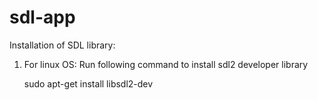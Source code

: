 # sdl-app

Installation of SDL library:

1. For linux OS: Run following command to install sdl2 developer library

   sudo apt-get install libsdl2-dev



